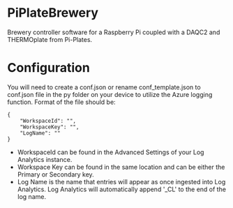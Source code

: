 # PiPlateBrewery
Brewery controller software for a Raspberry Pi coupled with a DAQC2 and THERMOplate from Pi-Plates.

# Configuration
You will need to create a conf.json or rename conf_template.json to conf.json file in the py folder on your device to utilize the Azure logging function.  Format of the file should be:
```
{	
    "WorkspaceId": "",	
    "WorkspaceKey": "",	
    "LogName": ""	
}
```
- WorkspaceId can be found in the Advanced Settings of your Log Analytics instance.  
- Workspace Key can be found in the same location and can be either the Primary or Secondary key.  
- Log Name is the name that entries will appear as once ingested into Log Analytics.  Log Analytics will automatically append '\_CL' to the end of the log name.
